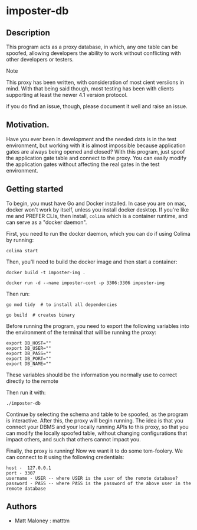 # imposter-db

## Description

This program acts as a proxy database, in which, any one table can be spoofed, allowing developers the ability to work without conflicting with other developers or testers.

> [!NOTE]
> This proxy has been written, with consideration of most cient versiions in mind. With that being said though, most testing has been with clients supporting at least the newer 4.1 version protocol.
>
> if you do find an issue, though, please document it well and raise an issue.

## Motivation.

Have you ever been in development and the needed data is in the test environment, but working with it is almost impossible because application gates are always being opened and closed? With this program, just spoof the application gate table and connect to the proxy. You can easily modify the application gates without affecting the real gates in the test environment.

## Getting started

To begin, you must have Go and Docker installed. In case you are on mac, docker won't work by itself, unless you install docker desktop. If you're like me and PREFER CLIs, then install, `colima` which is a container runtime, and can serve as a "docker daemon".

First, you need to run the docker daemon, which you can do if using Colima by running:
```
colima start
```
Then, you'll need to build the docker image and then start a container:
```
docker build -t imposter-img .

docker run -d --name imposter-cont -p 3306:3306 imposter-img
```

Then run:
```
go mod tidy  # to install all dependencies

go build  # creates binary
```
Before running the program, you need to export the following variables into the environment of the terminal that will be running the proxy:
```
export DB_HOST=""
export DB_USER=""
export DB_PASS=""
export DB_PORT=""
export DB_NAME=""
```
These variables should be the information you normally use to correct directly to the remote

Then run it with:
```
./imposter-db
```

Continue by selecting the schema and table to be spoofed, as the program is interactive. After this, the proxy will begin running. The idea is that you connect your DBMS and your locally running APIs to this proxy, so that you can modify the locally spoofed table, without changing configurations that impact others, and such that others cannot impact you.

Finally, the proxy is running! Now we want it to do some tom-foolery. We can connect to it using the following credentials:
```
host -  127.0.0.1
port - 3307
username - USER -- where USER is the user of the remote database?
password - PASS -- where PASS is the password of the above user in the remote database
```


## Authors

- Matt Maloney : matttm
